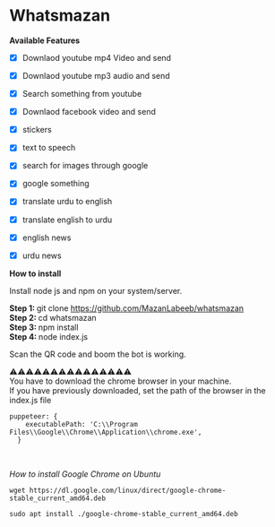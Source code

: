 # Whatsmazan


**Available Features**

- [x]  Downlaod youtube mp4 Video and send
- [x]  Downlaod youtube mp3 audio and send
- [x]  Search something from youtube
- [x]  Downlaod facebook video and send
- [x]  stickers
- [x]  text to speech
- [x]  search for images through google
- [x]  google something
- [x]  translate urdu to english
- [x]  translate english to urdu
- [x]  english news
- [x]  urdu news


**How to install**

Install node js and npm on your system/server. 

<b>Step 1:  </b>git clone https://github.com/MazanLabeeb/whatsmazan <br>
<b>Step 2: </b> cd whatsmazan <br>
<b>Step 3: </b> npm install <br>
<b>Step 4:  </b>node index.js <br>

Scan the QR code and boom the bot is working.

⚠️⚠️⚠️⚠️⚠️⚠️⚠️⚠️⚠️⚠️⚠️⚠️⚠️⚠️⚠️<br>
You have to download the chrome browser in your machine. 
<br>
If you have previously downloaded, set the path of the browser in the index.js file
```
puppeteer: {
    executablePath: 'C:\\Program Files\\Google\\Chrome\\Application\\chrome.exe',
  }
  ```
<br>

*How to install Google Chrome on Ubuntu*

```
wget https://dl.google.com/linux/direct/google-chrome-stable_current_amd64.deb
```

```
sudo apt install ./google-chrome-stable_current_amd64.deb
```

